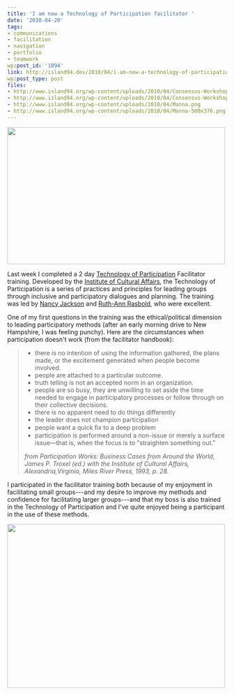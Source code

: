 ```yaml
---
title: 'I am now a Technology of Participation facilitator '
date: '2010-04-20'
tags:
- communications
- facilitation
- navigation
- portfolio
- teamwork
wp:post_id: '1894'
link: http://island94.dev/2010/04/i-am-now-a-technology-of-participation-facilitator/
wp:post_type: post
files:
- http://www.island94.org/wp-content/uploads/2010/04/Consensus-Workshop.png
- http://www.island94.org/wp-content/uploads/2010/04/Consensus-Workshop-500x314.png
- http://www.island94.org/wp-content/uploads/2010/04/Manna.png
- http://www.island94.org/wp-content/uploads/2010/04/Manna-500x376.png
---
```


<a href="http://www.island94.org/wp-content/uploads/2010/04/Consensus-Workshop.png"><img class="aligncenter size-medium wp-image-1895" title="Consensus Workshop" src="http://www.island94.org/wp-content/uploads/2010/04/Consensus-Workshop-500x314.png" alt="" width="500" height="314" /></a>

Last week I completed a 2 day <a href="http://www.ica-usa.org/index.php?pr=whatistop">Technology of Participation</a> Facilitator training. Developed by the <a href="http://www.ica-usa.org/index.php">Institute of Cultural Affairs</a>, the Technology of Participation is a series of practices and principles for leading groups through inclusive and participatory dialogues and planning. The training was led by <a href="http://www.gammybird.com/">Nancy Jackson</a> and <a href="http://www.donahue.umassp.edu/services/earlyed/headstart/staff">Ruth-Ann Rasbold</a>, who were excellent.

One of my first questions in the training was the ethical/political dimension to leading participatory methods (after an early morning drive to New Hampshire, I was feeling punchy). Here are the circumstances when participation doesn't work (from the facilitator handbook):
<blockquote>
<div id="_mcePaste">
<ul>
	<li>there is no intention of using the information gathered, the plans made, or the excitement generated when people become involved.</li>
	<li>people are attached to a particular outcome.</li>
	<li>truth telling is not an accepted norm in an organization.</li>
	<li>people are so busy, they are unwilling to set aside the time needed to engage in participatory processes or follow through on their collective decisions.</li>
	<li>there is no apparent need to do things differently</li>
	<li>the leader does not champion participation</li>
	<li>people want a quick ﬁx to a deep problem</li>
	<li>participation is performed around a non-issue or merely a surface issue—that is, when the focus is to "straighten something out."</li>
</ul>
</div>
<div><em>from Participation Works: Business Cases from Around the World, James P. Troxel (ed.) with the Institute of Cultural Affairs, Alexandria,<span style="font-style: normal;"><em>Virginia, Miles River Press, 1993, p. 28.</em></span></em></div></blockquote>
I participated in the facilitator training both because of my enjoyment in facilitating small groups---and my desire to improve my methods and confidence for facilitating larger groups---and that my boss is also trained in the Technology of Participation and I've quite enjoyed being a participant in the use of these methods.

<a href="http://www.island94.org/wp-content/uploads/2010/04/Manna.png"><img class="aligncenter size-medium wp-image-1898" title="Manna" src="http://www.island94.org/wp-content/uploads/2010/04/Manna-500x376.png" alt="" width="500" height="376" /></a>

